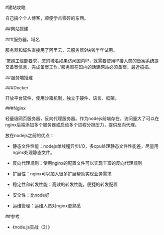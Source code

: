 #建站攻略

自己搞个个人博客，顺便学点零碎的东西。

##网站搭建

###服务器，域名

服务器和域名直接用了阿里云，云服务器9块钱半年试用。

‘按照工信部要求，您的域名如果访问国内IP，就需要使用IP接入商的备案系统提交备案信息，完成备案工作。’服务器在国内的话建网站必须备案。最近搞搞。

##服务端搭建

###Docker

开放平台软件，使用沙箱机制，独立于硬件、语言、框架。

###Nginx

轻量级网页服务器，反向代理服务器。作为nodejs前端存在，访问量大了可以在nginx后端添加多个服务器或启动多个进程分担压力，提供反向代理。

放在nodejs之前的优点：

- 静态文件性能：nodejs单线程异步I/O，多cpu处理静态文件性能差，尽量用nginx处理静态文件。

- 反向代理规则：使用nginx的配置文件可以实现丰富的反向代理规则

- 扩展性：nginx可以加入很多扩展帮助实现业务需求

- 稳定性和转发性能：高效的转发性能，便捷的转发配置

- 安全性：比node好

- 运维管理：运维人员对nginx更熟悉



##参考

- 《node.js实战（2）》